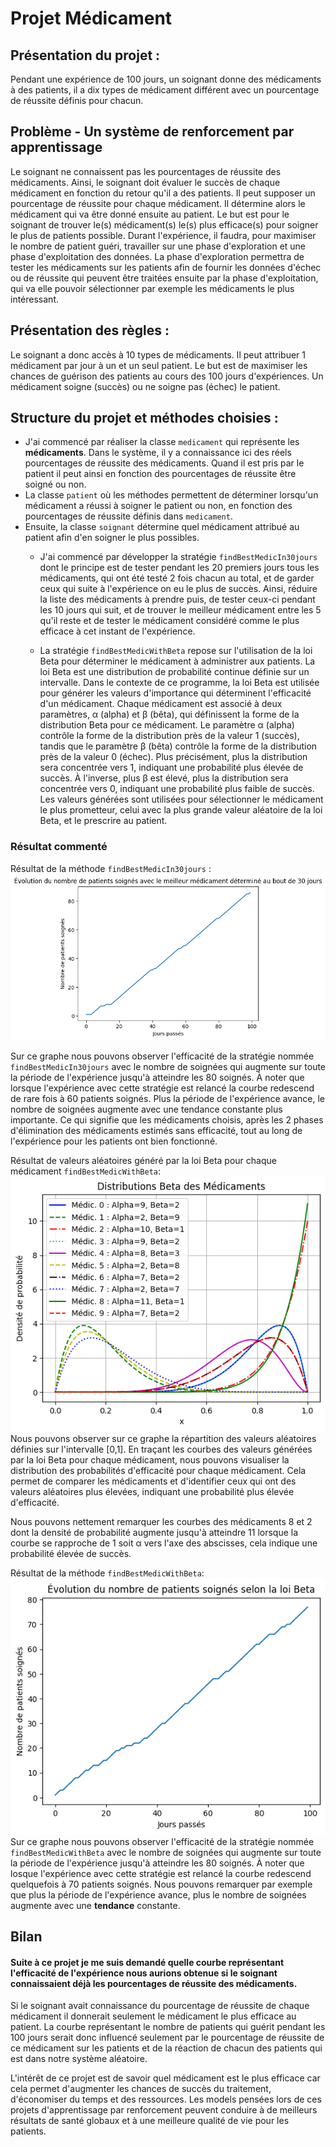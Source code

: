 # Projet Médicament

## Présentation du projet :

Pendant une expérience de 100 jours,  un soignant donne des médicaments à des patients, il a dix types de médicament différent avec un pourcentage de réussite définis pour chacun.  

## Problème - Un système de renforcement par apprentissage

Le soignant ne connaissent pas les pourcentages de réussite des médicaments. Ainsi, le soignant doit évaluer le succès de chaque médicament en fonction du retour qu'il a des patients. Il peut supposer un pourcentage de réussite pour chaque médicament. Il détermine alors le médicament qui va être donné ensuite au patient. Le but est pour le soignant de trouver le(s) médicament(s) le(s) plus efficace(s) pour soigner le plus de patients possible. Durant l'expérience, il faudra, pour maximiser le nombre de patient guéri, travailler sur une phase d'exploration et une phase d'exploitation des données. La phase d'exploration permettra de tester les médicaments sur les patients afin de fournir les données d'échec ou de réussite qui peuvent être traitées ensuite par la phase d'exploitation, qui va elle pouvoir sélectionner par exemple les médicaments le plus intéressant.

## Présentation des règles :

Le soignant a donc accès à 10 types de médicaments. Il peut attribuer 1 médicament par jour à un et un seul patient. Le but est de maximiser les chances de guérison des patients au cours des 100 jours d'expériences. Un médicament soigne (succès) ou ne soigne pas (échec) le patient.

## Structure du projet et méthodes choisies :

- J'ai commencé par réaliser la classe ```medicament``` qui représente les **médicaments**. Dans le système, il y a connaissance ici des réels pourcentages de réussite des médicaments. Quand il est pris par le patient il peut ainsi en fonction des pourcentages de réussite être soigné ou non.
- La classe ```patient``` où les méthodes permettent de déterminer lorsqu'un médicament a réussi à soigner le patient ou non, en fonction des pourcentages de réussite définis dans ```medicament```. 
- Ensuite, la classe ```soignant``` détermine quel médicament attribué au patient afin d'en soigner le plus possibles.
	- J'ai commencé par développer la stratégie ```findBestMedicIn30jours``` dont le principe est de tester pendant les 20 premiers jours tous les médicaments, qui ont été testé 2 fois chacun au total, et de garder ceux qui suite à l'expérience on eu le plus de succès. Ainsi, réduire la liste des médicaments à prendre puis, de tester ceux-ci pendant les 10 jours qui suit, et de trouver le meilleur médicament entre les 5 qu'il reste et de tester le médicament considéré comme le plus efficace à cet instant de l'expérience.

	- La stratégie ```findBestMedicWithBeta``` repose sur l'utilisation de la loi Beta pour déterminer le médicament à administrer aux patients. La loi Beta est une distribution de probabilité continue définie sur un intervalle.
	Dans le contexte de ce programme, la loi Beta est utilisée pour générer les valeurs d'importance qui déterminent l'efficacité d'un médicament. Chaque médicament est associé à deux paramètres, α (alpha) et β (bêta), qui définissent la forme de la distribution Beta pour ce médicament. Le paramètre α (alpha) contrôle la forme de la distribution près de la valeur 1 (succès), tandis que le paramètre β (bêta) contrôle la forme de la distribution près de la valeur 0 (échec). Plus précisément,  plus la distribution sera concentrée vers 1, indiquant une probabilité plus élevée de succès. À l'inverse, plus β est élevé, plus la distribution sera concentrée vers 0, indiquant une probabilité plus faible de succès. Les valeurs générées sont utilisées pour sélectionner le médicament le plus prometteur, celui avec la plus grande valeur aléatoire de la loi Beta, et le prescrire au patient.

### Résultat commenté

Résultat de la méthode ```findBestMedicIn30jours``` :
![Graphe au bout de 30 jours](graphe30jours.png)

Sur ce graphe nous pouvons observer l'efficacité de la stratégie nommée ```findBestMedicIn30jours``` avec le nombre de soignées qui augmente sur toute la période de l'expérience jusqu'à atteindre les 80 soignés. À noter que lorsque l'expérience avec cette stratégie est relancé la courbe redescend de rare fois à 60 patients soignés. Plus la période de l'expérience avance, le nombre de soignées augmente avec une tendance constante plus importante. Ce qui signifie que les médicaments choisis, après les 2 phases d'élimination des médicaments estimés sans efficacité, tout au long de l'expérience pour les patients ont bien fonctionné.

Résultat de valeurs aléatoires généré par la loi Beta pour chaque médicament ```findBestMedicWithBeta```:
![](distribBetas.png)
Nous pouvons observer sur ce graphe la répartition des valeurs aléatoires définies sur l'intervalle [0,1]. En traçant les courbes des valeurs générées par la loi Beta pour chaque médicament, nous pouvons visualiser la distribution des probabilités d'efficacité pour chaque médicament. Cela permet de comparer les médicaments et d'identifier ceux qui ont des valeurs aléatoires plus élevées, indiquant une probabilité plus élevée d'efficacité.

Nous pouvons nettement remarquer les courbes des médicaments 8 et 2 dont la densité de probabilité augmente jusqu'à atteindre 11 lorsque la courbe se rapproche de 1 soit α vers l'axe des abscisses, cela indique une probabilité élevée de succès.

Résultat de la méthode ```findBestMedicWithBeta```:
![Graphe avec la loi Beta](grapheLoiBeta.png)
Sur ce graphe nous pouvons observer l'efficacité de la stratégie nommée ```findBestMedicWithBeta``` avec le nombre de soignées qui augmente sur toute la période de l'expérience jusqu'à atteindre les 80 soignés. À noter que losque l'expérience avec cette stratégie est relancé la courbe redescend quelquefois à 70 patients soignés. Nous pouvons remarquer par exemple que plus la période de l'expérience avance, plus le nombre de soignées augmente avec une **tendance** constante.

## Bilan

#### Suite à ce projet je me suis demandé quelle courbe représentant l'efficacité de l'expérience nous aurions obtenue si le soignant connaissaient déjà les pourcentages de réussite des médicaments.

Si le soignant avait connaissance du pourcentage de réussite de chaque médicament il donnerait seulement le médicament le plus efficace au patient. La courbe représentant le nombre de patients qui guérit pendant les 100 jours serait donc influencé seulement par le pourcentage de réussite de ce médicament sur les patients et de la réaction de chacun des patients qui est dans notre système aléatoire.

L'intérêt de ce projet est de savoir quel médicament est le plus efficace car cela permet d'augmenter les chances de succès du traitement, d'économiser du temps et des ressources. Les models pensées lors de ces projets d'apprentissage par renforcement peuvent conduire à de meilleurs résultats de santé globaux et à une meilleure qualité de vie pour les patients.